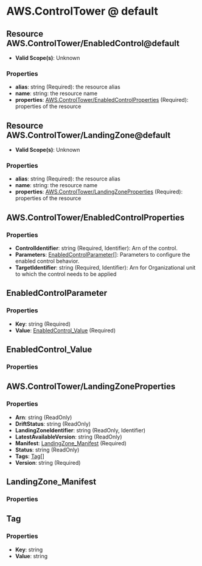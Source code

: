 # AWS.ControlTower @ default

## Resource AWS.ControlTower/EnabledControl@default
* **Valid Scope(s)**: Unknown
### Properties
* **alias**: string (Required): the resource alias
* **name**: string: the resource name
* **properties**: [AWS.ControlTower/EnabledControlProperties](#awscontroltowerenabledcontrolproperties) (Required): properties of the resource

## Resource AWS.ControlTower/LandingZone@default
* **Valid Scope(s)**: Unknown
### Properties
* **alias**: string (Required): the resource alias
* **name**: string: the resource name
* **properties**: [AWS.ControlTower/LandingZoneProperties](#awscontroltowerlandingzoneproperties) (Required): properties of the resource

## AWS.ControlTower/EnabledControlProperties
### Properties
* **ControlIdentifier**: string (Required, Identifier): Arn of the control.
* **Parameters**: [EnabledControlParameter](#enabledcontrolparameter)[]: Parameters to configure the enabled control behavior.
* **TargetIdentifier**: string (Required, Identifier): Arn for Organizational unit to which the control needs to be applied

## EnabledControlParameter
### Properties
* **Key**: string (Required)
* **Value**: [EnabledControl_Value](#enabledcontrolvalue) (Required)

## EnabledControl_Value
### Properties

## AWS.ControlTower/LandingZoneProperties
### Properties
* **Arn**: string (ReadOnly)
* **DriftStatus**: string (ReadOnly)
* **LandingZoneIdentifier**: string (ReadOnly, Identifier)
* **LatestAvailableVersion**: string (ReadOnly)
* **Manifest**: [LandingZone_Manifest](#landingzonemanifest) (Required)
* **Status**: string (ReadOnly)
* **Tags**: [Tag](#tag)[]
* **Version**: string (Required)

## LandingZone_Manifest
### Properties

## Tag
### Properties
* **Key**: string
* **Value**: string

